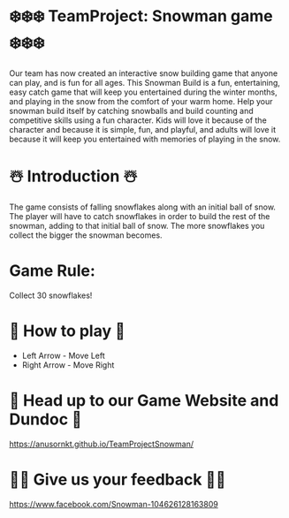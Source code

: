 # ❄️❄️❄️ TeamProject: Snowman game ❄️❄️❄️
Our team has now created an interactive snow building game that anyone can play, and is fun for all ages. This Snowman Build is a fun, entertaining, easy catch game that will keep you entertained during the winter months, and playing in the snow from the comfort of your warm home. Help your snowman build itself by catching snowballs and build counting and competitive skills using a fun character. Kids will love it because of the character and because it is simple, fun, and playful, and adults will love it because it will keep you entertained with memories of playing in the snow.

# ☃️ Introduction ☃️
The game consists of falling snowflakes along with an initial ball of snow. The player will have to catch snowflakes in order to build the rest of the snowman, adding to that initial ball of snow. The more snowflakes you collect the bigger the snowman becomes.

# Game Rule:
Collect 30 snowflakes!

# 📖 How to play 📖
- Left Arrow - Move Left
- Right Arrow - Move Right

# 🦌 Head up to our Game Website and Dundoc 🦌
https://anusornkt.github.io/TeamProjectSnowman/

# 🔔🔔 Give us your feedback 🔔🔔
https://www.facebook.com/Snowman-104626128163809

